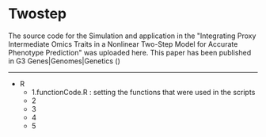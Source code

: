 # Twostep

The source code for the Simulation and application in the "Integrating Proxy Intermediate Omics Traits in a Nonlinear Two-Step Model for Accurate Phenotype Prediction" was uploaded here. This paper has been published in G3 Genes|Genomes|Genetics ()

---

* R
    * 1.functionCode.R : setting the functions that were used in the scripts
    * 2
    * 3
    * 4
    * 5
